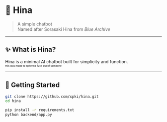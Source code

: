# 🌸 Hina

> A simple chatbot<br>
> Named after Sorasaki Hina from *Blue Archive*

---

## ✨ What is Hina?

Hina is a minimal AI chatbot built for simplicity and function.
<br><sup><sub><sub>this was made to spite the fuck out of someone</sub></sub></sup>

---

## 🚀 Getting Started

```bash
git clone https://github.com/xpki/hina.git
cd hina

pip install -r requirements.txt
python backend/app.py
```
